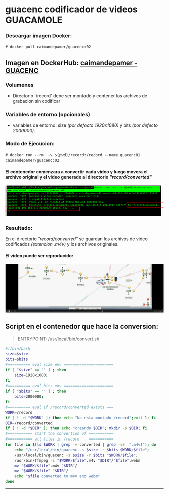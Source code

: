 
# guacenc  codificador  de videos  GUACAMOLE

### Descargar imagen Docker: 
`# docker pull caimandepamer/guacenc:02`

## Imagen en DockerHub: [caimandepamer - GUACENC](https://hub.docker.com/repository/docker/caimandepamer/guacenc)


### Volumenes 
* Directorio '/record' debe ser montado y contener los archivos de grabacion sin codificar

### Variables de entorno (opcionales)
* variables de entorno: size _(por defecto 1920x1080)_  y  bits _(por defecto 2000000)_.

### Modo de Ejecucion:
` # docker run --rm  -v $(pwd)/record:/record --name guacenc01  caimandepamer/guacenc:02 `

#### El contenedor comenzara a convertir cada video y luego movera el archivo original y el video generado al directorio _"record/converted"_
![EjecudcionGuacenc](https://github.com/caimandepamer/guacenc/raw/main/Selection_119.png)


### Resultado:

En el directorio _"record/converted"_ se guardan los archivos de video codificados _(extencion .m4v)_ y los archivos originales.

#### El video puede ser reproducido:
![ReproduccionVideo](https://github.com/caimandepamer/guacenc/raw/main/Selection_118.png)

## Script en el contenedor que hace la conversion:

> ENTRYPOINT: /usr/local/bin/convert.sh

```Bash
#!/bin/bash
size=$size
bits=$bits
#========== eval size env ======================
if [ "$size" == "" ] ; then 
	size=1920x1080;
fi
#========== eval bits env ======================
if [ "$bits" == "" ] ; then 
	bits=2000000;
fi
#========== eval if /record/converted exists ===
WORK=/record
if [ ! -d "$WORK" ]; then echo "No esta montado /record";exit 1; fi
DIR=/record/converted
if [ ! -d "$DIR" ]; then echo "creando $DIR"; mkdir -p $DIR; fi
#=========== start the convertion of ===========
#=========== all files in /record    ===========
for file in $(ls $WORK | grep -v converted | grep -vE  ".m4v$"); do
	echo "/usr/local/bin/guacenc -s $size -r $bits $WORK/$file";
	/usr/local/bin/guacenc -s $size -r $bits "$WORK/$file";
	/usr/bin/ffmpeg -i "$WORK/$file".m4v "$DIR"/"$file".webm
	mv "$WORK/$file".m4v "$DIR"/
	mv "$WORK/$file" "$DIR"/
	echo "$file converted to m4v and webm"
done

```

***

